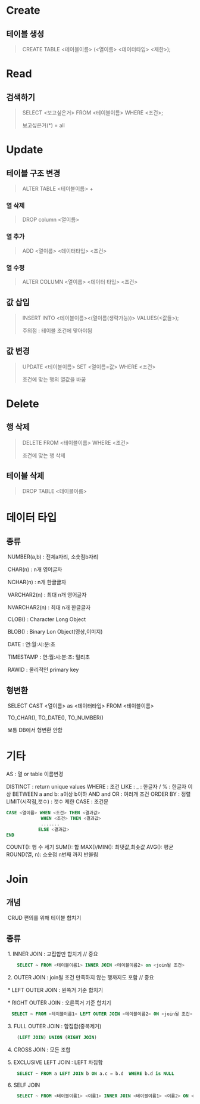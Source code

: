 # Create

## 			테이블 생성

> ​	CREATE TABLE <테이블이름> (<열이름> <데이터타입> <제한>); 

# Read

## 			검색하기 

> ​	SELECT <보고싶은거> FROM <테이블이름> WHERE <조건>;
>
> ​	보고싶은거(*) = all

# Update

## 			테이블 구조 변경

> ​	ALTER TABLE <테이블이름> +

### 					열 삭제

> ​		DROP column <열이름>

### 					열 추가

> ​		ADD <열이름> <데이터타입> <조건>

### 					열 수정

> ​		ALTER COLUMN <열이름> <데이터 타입> <조건>

## 			값 삽입

> ​	INSERT INTO <테이블이름><(열이름(생략가능))> VALUES(<값들>);
>
> ​	주의점 : 테이블 조건에 맞아야됨

## 			값 변경

>​	UPDATE <테이블이름> SET <열이름=값> WHERE <조건>
>
>​	조건에 맞는 행의 열값을 바꿈

# Delete

## 			행 삭제

> ​	DELETE FROM <테이블이름> WHERE <조건>
>
> ​	조건에 맞는 행 삭제

## 			테이블 삭제

> ​	DROP TABLE <테이블이름>



# 데이터 타입

## 			종류

​		NUMBER(a,b) : 전체a자리, 소숫점b자리

​		CHAR(n) : n개 영어글자

​		NCHAR(n) : n개 한글글자

​		VARCHAR2(n) : 최대 n개 영어글자

​		NVARCHAR2(n) : 최대 n개 한글글자

​		CLOB() : Character Long Object

​		BLOB() : Binary Lon Object(영상,이미지)

​		DATE : 연:월:시:분:초

​		TIMESTAMP : 연:월:시:분:초: 밀리초

​		RAWID : 물리적인 primary key

## 		형변환

​		SELECT CAST <열이름> as <데이터타입> FROM <테이블이름>

​		TO_CHAR(), TO_DATE(), TO_NUMBER()

​		보통 DB에서 형변환 안함



# 기타

AS : 열 or table 이름변경

DISTINCT : return unique values
WHERE : 조건
LIKE :	 _ : 한글자	 / 	% : 한글자 이상
BETWEEN a and b: a이상 b이하
AND and OR : 여러개 조건
ORDER BY : 정렬
LIMIT(시작점,갯수) :  갯수 제한
CASE : 조건문

```sql
CASE <열이름> WHEN <조건> THEN <결과값>
             WHEN <조건> THEN <결과값>
             .......
 			ELSE <결과값>
END
```

COUNT(): 행 수 세기
SUM(): 합
MAX()/MIN(): 최댓값,최솟값
AVG(): 평균
ROUND(열, n): 소숫점 n번째 까지 반올림



# Join

## 		개념 

​		CRUD 편의를 위해  테이블 합치기

## 		종류

​		1. INNER JOIN : 교집합만 합치기  // 중요 

```sql
	SELECT ~ FROM <테이블이름1> INNER JOIN <테이블이름2> on <join될 조건>
```

​		2. OUTER JOIN : join될 조건 만족하지 않는 행까지도 포함    // 중요

​			* LEFT OUTER JOIN : 왼쪽거 기준 합치기 

​			* RIGHT OUTER JOIN : 오른쪽거 기준 합치기 

  ```sql 
  	SELECT ~ FROM <테이블이름1> LEFT OUTER JOIN <테이블이름2> ON <join될 조건>
  ```

​		3. FULL OUTER JOIN : 합집합(중복제거)

```sql
	(LEFT JOIN) UNION (RIGHT JOIN)
```

​		4. CROSS JOIN : 모든 조합

​		5. EXCLUSIVE LEFT JOIN : LEFT 차집합

```sql
	SELECT ~ FROM a LEFT JOIN b ON a.c = b.d  WHERE b.d is NULL
```

​		6. SELF JOIN

```sql
	SELECT ~ FROM <테이블이름1> <이름1> INNER JOIN <테이블이름1> <이름2> ON <Join될 조건>
```

